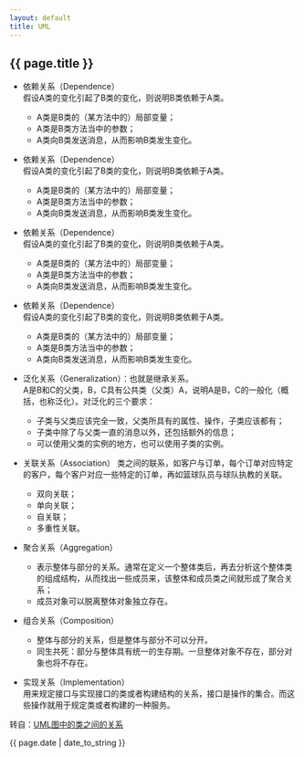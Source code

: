 ```yaml
---
layout: default
title: UML
---
```


## {{ page.title }}  
- 依赖关系（Dependence）  
	假设A类的变化引起了B类的变化，则说明B类依赖于A类。
	- A类是B类的（某方法中的）局部变量；
	- A类是B类方法当中的参数；
	- A类向B类发送消息，从而影响B类发生变化。  
- 依赖关系（Dependence）  
	假设A类的变化引起了B类的变化，则说明B类依赖于A类。
	- A类是B类的（某方法中的）局部变量；
	- A类是B类方法当中的参数；
	- A类向B类发送消息，从而影响B类发生变化。  
- 依赖关系（Dependence）  
	假设A类的变化引起了B类的变化，则说明B类依赖于A类。
	- A类是B类的（某方法中的）局部变量；
	- A类是B类方法当中的参数；
	- A类向B类发送消息，从而影响B类发生变化。  
- 依赖关系（Dependence）  
	假设A类的变化引起了B类的变化，则说明B类依赖于A类。
	- A类是B类的（某方法中的）局部变量；
	- A类是B类方法当中的参数；
	- A类向B类发送消息，从而影响B类发生变化。  

- 泛化关系（Generalization）：也就是继承关系。  
	A是B和C的父类，B，C具有公共类（父类）A，说明A是B，C的一般化（概括，也称泛化）。对泛化的三个要求： 
	- 子类与父类应该完全一致，父类所具有的属性、操作，子类应该都有；
	- 子类中除了与父类一直的消息以外，还包括额外的信息；
	- 可以使用父类的实例的地方，也可以使用子类的实例。  

- 关联关系（Association）
	类之间的联系，如客户与订单，每个订单对应特定的客户，每个客户对应一些特定的订单，再如篮球队员与球队执教的关联。
	- 双向关联；
	- 单向关联；
	- 自关联；
	- 多重性关联。  

- 聚合关系（Aggregation）
	- 表示整体与部分的关系。通常在定义一个整体类后，再去分析这个整体类的组成结构，从而找出一些成员来，该整体和成员类之间就形成了聚合关系；
	- 成员对象可以脱离整体对象独立存在。  

- 组合关系（Composition）
	- 整体与部分的关系，但是整体与部分不可以分开。
	- 同生共死：部分与整体具有统一的生存期。一旦整体对象不存在，部分对象也将不存在。  
	
- 实现关系（Implementation）  
	用来规定接口与实现接口的类或者构建结构的关系，接口是操作的集合。而这些操作就用于规定类或者构建的一种服务。

转自：[UML图中的类之间的关系](http://blog.csdn.net/hguisu/article/details/7609483)




{{ page.date | date_to_string }}